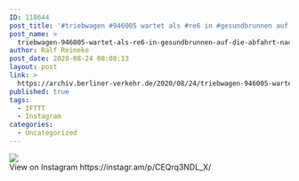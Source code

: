 ```yaml
---
ID: 118644
post_title: '#triebwagen #946005 wartet als #re6 in #gesundbrunnen auf die Abfahrt nach #neuruppin'
post_name: >
  triebwagen-946005-wartet-als-re6-in-gesundbrunnen-auf-die-abfahrt-nach-neuruppin
author: Ralf Reineke
post_date: 2020-08-24 08:08:13
layout: post
link: >
  https://archiv.berliner-verkehr.de/2020/08/24/triebwagen-946005-wartet-als-re6-in-gesundbrunnen-auf-die-abfahrt-nach-neuruppin/
published: true
tags:
  - IFTTT
  - Instagram
categories:
  - Uncategorized
---
```

<div><img src='https://scontent-iad3-1.cdninstagram.com/v/t51.29350-15/118235738_643070059925538_1454728342357647989_n.jpg?_nc_cat=107&_nc_sid=8ae9d6&_nc_ohc=9Qf73n_SY2gAX_iUW24&_nc_ht=scontent-iad3-1.cdninstagram.com&oh=7fcec940418939a0f84986827881c4b2&oe=5F68BA75' style='max-width:600px;' /><br/><div>View on Instagram https://instagr.am/p/CEQrq3NDL_X/</div></div>